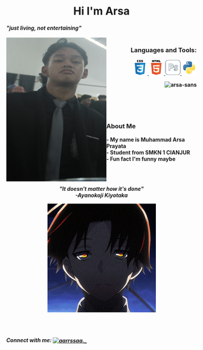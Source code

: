 <div> 
<h1 align="center">Hi I'm Arsa</h1>
<i><b>"just living, not entertaining"<b/></i>
<br>
<br>
<img align="left" src="Sans.jpg" width="265" height="380">
<h3 align="right">Languages and Tools:</h3>
<p align="right"> <a href="https://www.w3schools.com/css/" target="_blank" rel="noreferrer"> <img src="https://raw.githubusercontent.com/devicons/devicon/master/icons/css3/css3-original-wordmark.svg" alt="css3" width="40" height="40"/> </a> <a href="https://www.w3.org/html/" target="_blank" rel="noreferrer"> <img src="https://raw.githubusercontent.com/devicons/devicon/master/icons/html5/html5-original-wordmark.svg" alt="html5" width="40" height="40"/> </a> <a href="https://www.photoshop.com/en" target="_blank" rel="noreferrer"> <img src="https://raw.githubusercontent.com/devicons/devicon/master/icons/photoshop/photoshop-line.svg" alt="photoshop" width="40" height="40"/> </a> <a href="https://www.python.org" target="_blank" rel="noreferrer"> <img src="https://raw.githubusercontent.com/devicons/devicon/master/icons/python/python-original.svg" alt="python" width="40" height="40"/> </a> </p>
<p><img align="right" src="https://github-readme-stats.vercel.app/api/top-langs?username=arsa-sans&show_icons=true&locale=en&layout=compact" alt="arsa-sans" /></p>
<br>
<br>
<br>
<br>
<br>
<h3 align="left">About Me</h3>
<p align="left">
- My name is Muhammad Arsa Prayata
  <br>
- Student from SMKN 1 CIANJUR
  <br>
- Fun fact I'm funny <b>maybe</b>
</p>
<br>
<br>
<p align="center"><i>"It doesn't matter how it's done"<br>-Ayanokoji Kiyotaka</i></p>
<p align="center"> <img src="ayano.gif"/></p>
<br>
<br>
<footer>
<p align="left">
<i>Connect with me: <a href="https://instagram.com/aarrssaa._" target="blank"><img align="center" src="https://raw.githubusercontent.com/rahuldkjain/github-profile-readme-generator/master/src/images/icons/Social/instagram.svg" alt="aarrssaa._" height="30" width="40" /></a>
</i></p>
</footer>
</div>
